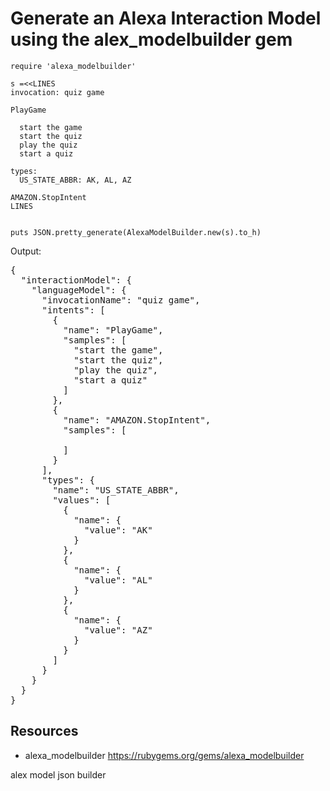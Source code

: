 # Generate an Alexa Interaction Model using the alex_modelbuilder gem

    require 'alexa_modelbuilder'

    s =<<LINES
    invocation: quiz game

    PlayGame

      start the game
      start the quiz
      play the quiz
      start a quiz  

    types: 
      US_STATE_ABBR: AK, AL, AZ

    AMAZON.StopIntent
    LINES


    puts JSON.pretty_generate(AlexaModelBuilder.new(s).to_h)

Output:

<pre>
{
  "interactionModel": {
    "languageModel": {
      "invocationName": "quiz game",
      "intents": [
        {
          "name": "PlayGame",
          "samples": [
            "start the game",
            "start the quiz",
            "play the quiz",
            "start a quiz"
          ]
        },
        {
          "name": "AMAZON.StopIntent",
          "samples": [

          ]
        }
      ],
      "types": {
        "name": "US_STATE_ABBR",
        "values": [
          {
            "name": {
              "value": "AK"
            }
          },
          {
            "name": {
              "value": "AL"
            }
          },
          {
            "name": {
              "value": "AZ"
            }
          }
        ]
      }
    }
  }
}
</pre>

## Resources

* alexa_modelbuilder https://rubygems.org/gems/alexa_modelbuilder

alex model json builder
